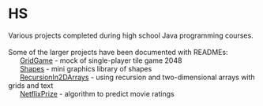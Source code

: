 # HS

Various projects completed during high school Java programming courses.\
\
Some of the larger projects have been documented with READMEs: \
&nbsp;&nbsp;&nbsp;&nbsp;&nbsp; [GridGame](https://github.com/hwang635/HS/blob/master/GridGame/README.md) - mock of single-player tile game 2048\
&nbsp;&nbsp;&nbsp;&nbsp;&nbsp; [Shapes](https://github.com/hwang635/HS/blob/master/Shapes/README.md) - mini graphics library of shapes\
&nbsp;&nbsp;&nbsp;&nbsp;&nbsp; [RecursionIn2DArrays](https://github.com/hwang635/HS/tree/master/RecursionIn2DArrays/README.md) - using recursion and two-dimensional arrays with grids and text\
&nbsp;&nbsp;&nbsp;&nbsp;&nbsp; [NetflixPrize](https://github.com/hwang635/HS/tree/master/NetflixPrize/README.md) - algorithm to predict movie ratings
